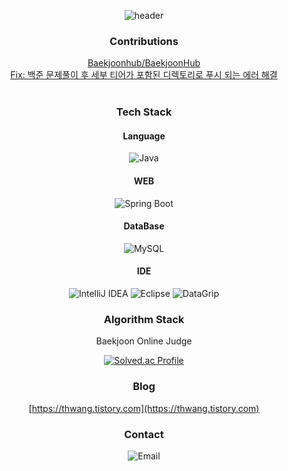 <div align="center">

![header](https://capsule-render.vercel.app/api?type=waving&color=gradient&height=200&section=header&text=Welcome%20to%20Taewon's%20GitHub🌱&fontSize=50)

### Contributions

[Baekjoonhub/BaekjoonHub](https://github.com/BaekjoonHub/BaekjoonHub)
<br/>
[Fix: 백준 문제풀이 후 세부 티어가 포함된 디렉토리로 푸시 되는 에러 해결](https://github.com/BaekjoonHub/BaekjoonHub/pull/241)
<br/><br/>


### Tech Stack

<!-- https://shields.io/ -->

#### Language

![Java](https://img.shields.io/badge/java-%23000000.svg?style=for-the-badge&logo=openjdk&logoColor=white)

#### WEB

![Spring Boot](https://img.shields.io/badge/SpringBoot-%23000000.svg?style=for-the-badge&logo=springboot&logoColor=white)

#### DataBase

![MySQL](https://img.shields.io/badge/MySql-%23000000.svg?style=for-the-badge&logo=mysql&logoColor=white)

#### IDE

![IntelliJ IDEA](https://img.shields.io/badge/IntelliJ-%23000000.svg?style=for-the-badge&logo=intellij-idea&logoColor=white)
![Eclipse](https://img.shields.io/badge/Eclipse-%23000000.svg?style=for-the-badge&logo=Eclipse&logoColor=white)
![DataGrip](https://img.shields.io/badge/DataGrip-%23000000.svg?style=for-the-badge&logo=datagrip&logoColor=white)

### Algorithm Stack

Baekjoon Online Judge
  
  [![Solved.ac Profile](http://mazassumnida.wtf/api/v2/generate_badge?boj=htw1203)](https://solved.ac/htw1203)

### Blog

[https://thwang.tistory.com](https://thwang.tistory.com)

### Contact

![Email](https://img.shields.io/badge/htw1203@gmail.com-EA4335?style=for-the-badge&logo=Gmail&logoColor=FFFFFF)

<!-- > ## **Github Contribute** -->

  <!-- https://github.com/Ashutosh00710/github-readme-activity-graph -->

<!-- [![Taewon's github activity graph](https://github-readme-activity-graph.vercel.app/graph?username=thwang26&theme=high-contrast)](https://github.com/ashutosh00710/github-readme-activity-graph) -->

<!-- [![Top Langs](https://github-readme-stats.vercel.app/api/top-langs/?username=thwang26&langs_count=5&theme=dark)](https://github.com/thwang26/github-readme-stats) -->

</div>

